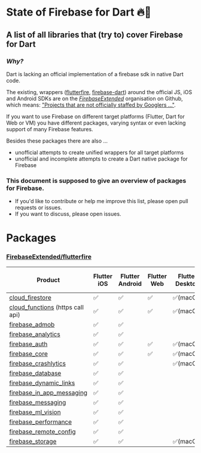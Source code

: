 # State of Firebase for Dart :fire::dart:
## A list of all libraries that (try to) cover Firebase for Dart

### *Why?*
Dart is lacking an official implementation of a firebase sdk in native Dart code.

The existing, wrappers ([flutterfire](https://github.com/FirebaseExtended/flutterfire), [firebase-dart](https://github.com/FirebaseExtended/firebase-dart)) around the official JS, iOS and Android SDKs are on the [*FirebaseExtended*](https://github.com/FirebaseExtended) organisation on Github, which means: 
["Projects that are not officially staffed by Googlers ..."](https://github.com/FirebaseExtended).

If you want to use Firebase on different target platforms (Flutter, Dart for Web or VM) you have different packages, varying syntax or even lacking support of many Firebase features.

Besides these packages there are also ...
- unofficial attempts to create unified wrappers for all target platforms
- unofficial and incomplete attempts to create a Dart native package for Firebase 

### This document is supposed to give an overview of packages for Firebase.
- If you'd like to contribute or help me improve this list, please open pull requests or issues.
- If you want to discuss, please open issues. 

# Packages

### [FirebaseExtended/flutterfire](https://github.com/FirebaseExtended/flutterfire)
|Product|Flutter iOS|Flutter Android|Flutter Web|Flutter Desktop|native (VM & Fuchsia)|dart2js|
|---|---|---|---|---|---|---|
| [cloud_firestore](https://pub.dev/packages/cloud_firestore)|:white_check_mark:|:white_check_mark:|:white_check_mark:|:white_check_mark:(macOs)|||
|[cloud_functions](https://pub.dev/packages/cloud_functions) (https call api)|:white_check_mark:|:white_check_mark:|:white_check_mark:|:white_check_mark:(macOs)|||
|[firebase_admob](https://pub.dartlang.org/packages/firebase_admob)|:white_check_mark:|:white_check_mark:||   |   |   |
|[firebase_analytics](https://pub.dartlang.org/packages/firebase_analytics)|:white_check_mark:|:white_check_mark:||   |   |   |
|[firebase_auth](https://pub.dartlang.org/packages/firebase_analytics)|:white_check_mark:|:white_check_mark:|:white_check_mark:|:white_check_mark:(macOs)|   |
|[firebase_core](https://pub.dartlang.org/packages/firebase_core)|:white_check_mark:|:white_check_mark:|:white_check_mark:|:white_check_mark:(macOs)|   |
|[firebase_crashlytics](https://pub.dartlang.org/packages/firebase_crashlytics)|:white_check_mark:|:white_check_mark:|   |:white_check_mark:(macOs)|   |
|[firebase_database](https://pub.dartlang.org/packages/firebase_database)|:white_check_mark:|:white_check_mark:||   |   |   |
|[firebase_dynamic_links](https://pub.dartlang.org/packages/firebase_dynamic_links)|:white_check_mark:|:white_check_mark:||   |   |   |
|[firebase_in_app_messaging](https://pub.dartlang.org/packages/firebase_in_app_messaging)|:white_check_mark:|:white_check_mark:||   |   |   |
|[firebase_messaging](https://pub.dartlang.org/packages/firebase_messaging)|:white_check_mark:|:white_check_mark:||   |   |   |
|[firebase_ml_vision](https://pub.dartlang.org/packages/firebase_ml_vision)|:white_check_mark:|:white_check_mark:||   |   |   |
|[firebase_performance](https://pub.dartlang.org/packages/firebase_performance)|:white_check_mark:|:white_check_mark:||   |   |   |
|[firebase_remote_config](https://pub.dartlang.org/packages/firebase_remote_config)|:white_check_mark:|:white_check_mark:|   |   |   |
|[firebase_storage](https://pub.dartlang.org/packages/firebase_storage)|:white_check_mark:|:white_check_mark:||:white_check_mark:(macOs)|   |   |
